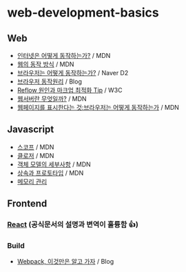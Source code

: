 # web-development-basics

## Web

- [인터넷은 어떻게 동작하는가?](https://wiki.developer.mozilla.org/ko/docs/Learn/Common_questions/How_does_the_Internet_work) / MDN
- [웹의 동작 방식](https://wiki.developer.mozilla.org/ko/docs/Learn/Getting_started_with_the_web/%EC%9B%B9%EC%9D%98_%EB%8F%99%EC%9E%91_%EB%B0%A9%EC%8B%9D) / MDN
- [브라우저는 어떻게 동작하는가?](https://d2.naver.com/helloworld/59361) / Naver D2
- [브라우저 동작원리](https://poiemaweb.com/js-browser) / Blog
- [Reflow 원인과 마크업 최적화 Tip](http://lists.w3.org/Archives/Public/public-html-ig-ko/2011Sep/att-0031/Reflow_____________________________Tip.pdf) / W3C
- [웹서버란 무엇일까?](https://wiki.developer.mozilla.org/ko/docs/Learn/Common_questions/What_is_a_web_server) / MDN
- [웹페이지를 표시한다는 것:브라우저는 어떻게 동작하는가](https://wiki.developer.mozilla.org/ko/docs/Web/Performance/%EB%B8%8C%EB%9D%BC%EC%9A%B0%EC%A0%80%EB%8A%94_%EC%96%B4%EB%96%BB%EA%B2%8C_%EB%8F%99%EC%9E%91%ED%95%98%EB%8A%94%EA%B0%80) / MDN 


## Javascript

- [스코프](https://wiki.developer.mozilla.org/ko/docs/Glossary/%EC%8A%A4%EC%BD%94%ED%94%84) / MDN
- [클로저](https://developer.mozilla.org/ko/docs/Web/JavaScript/Guide/Closures) / MDN
- [객체 모델의 세부사항](https://wiki.developer.mozilla.org/ko/docs/Web/JavaScript/Guide/%EA%B0%9D%EC%B2%B4_%EB%AA%A8%EB%8D%B8%EC%9D%98_%EC%84%B8%EB%B6%80%EC%82%AC%ED%95%AD) / MDN
- [상속과 프로토타입](https://wiki.developer.mozilla.org/ko/docs/Web/JavaScript/Guide/Inheritance_and_the_prototype_chain) / MDN
- [메모리 관리](https://wiki.developer.mozilla.org/ko/docs/Web/JavaScript/Memory_Management)

## Frontend

### [React](https://ko.reactjs.org/docs/getting-started.html) (공식문서의 설명과 변역이 훌륭함 👍)

### Build
- [Webpack, 이것만은 알고 가자](https://velog.io/@sdong001/Webpack-%EC%9D%B4%EA%B2%83%EB%A7%8C%EC%9D%80-%EC%95%8C%EA%B3%A0-%EA%B0%80%EC%9E%90) / Blog






